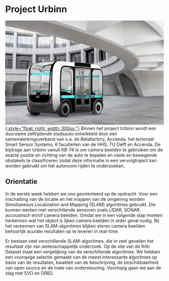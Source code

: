 # Project Urbinn

[![Urbinn](urbinn.png){:style="float: right; width: 300px;"}](urbinn.png)
Binnen het project Urbinn wordt een duurzame zelfrijdende stadsauto ontwikkeld door een samenwerkingsverband van o.a. de Betafactory, Accenda, het lectoraat Smart Sensor Systems, 6 faculteiten van de HHS, TU Delft en Accenda. De bijdrage aan Urbinn vanuit KB-74 is om camera beelden te gebruiken om de exacte positie en richting van de auto te bepalen en vaste en bewegende obstakels te classificeren zodat deze informatie in een vervolgtraject kan worden gebruikt om het autonoom rijden te onderzoeken.

Orientatie
----------

In de eerste week hebben we ons georienteerd op de opdracht. Voor een inschatting van de locatie en het mappen van de omgeving worden Simultaneous Localization and Mapping (SLAM) algoritmes gebruikt. Die kunnen werken met verschillende sensoren zoals LIDAR, SONAR, aucoustisch en/of camera beelden. Omdat we in een volgende stap moeten herkennen wat het object is lijken camera beelden in ieder geval nodig. Bij het verkennen van SLAM-algoritmes blijken stereo camera beelden behoorlijk acurate resultaten op te leveren in real-time.

Er bestaan veel verschillende SLAM-algoritmes, die in veel gevallen het resultaat zijn van wetenschappelijk onderzoek. Op de site van de Kitti Dataset staat een vergelijking van de verschillende algoritmes. We hebben een vooropige selectie gemaakt van de meest interessante algoritmes op basis van de resultaten, kwaliteit van de beschrijving, de beschikbaarheid van open source en de mate van ondersteuning. Voorlopig gaan we aan de slag met SVO en ORB2.

